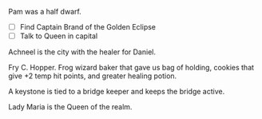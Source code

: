 Pam was a half dwarf.
- [ ] Find Captain Brand of the Golden Eclipse
- [ ] Talk to Queen in capital

Achneel is the city with the healer for Daniel.

Fry C. Hopper. Frog wizard baker that gave us bag of holding, cookies that give +2 temp hit points, and greater healing potion.

A keystone is tied to a bridge keeper and keeps the bridge active.

Lady Maria is the Queen of the realm.